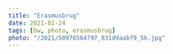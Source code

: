 ```yaml
---
title: "Erasmusbrug"
date: 2021-02-24
tags: [bw, photo, erasmusbrug]
photo: "/2021/50976564797_831d9aabf9_5k.jpg"
---
```

